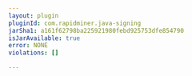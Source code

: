 ```yaml
---
layout: plugin
pluginId: com.rapidminer.java-signing
jarSha1: a161f62798ba225921980febd925753dfe854790
isJarAvailable: true
error: NONE
violations: []

---
```

